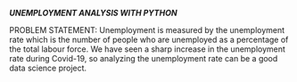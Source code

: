 ***UNEMPLOYMENT ANALYSIS WITH PYTHON*** 

PROBLEM STATEMENT:
Unemployment is measured by the unemployment rate which is the number of people who are unemployed as a percentage of the total labour force. We have seen a sharp
increase in the unemployment rate during Covid-19, so analyzing the unemployment rate can be a good data science project.

